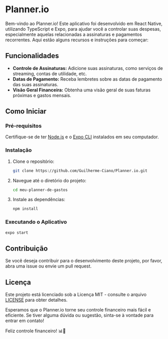 # Planner.io

Bem-vindo ao Planner.io! Este aplicativo foi desenvolvido em React Native, utilizando TypeScript e Expo, para ajudar você a controlar suas despesas, especialmente aquelas relacionadas a assinaturas e pagamentos recorrentes. Aqui estão alguns recursos e instruções para começar:

## Funcionalidades

- **Controle de Assinaturas:** Adicione suas assinaturas, como serviços de streaming, contas de utilidade, etc.
- **Datas de Pagamento:** Receba lembretes sobre as datas de pagamento das suas assinaturas.
- **Visão Geral Financeira:** Obtenha uma visão geral de suas faturas próximas e gastos mensais.

## Como Iniciar

### Pré-requisitos

Certifique-se de ter [Node.js](https://nodejs.org/) e o [Expo CLI](https://docs.expo.dev/get-started/installation/) instalados em seu computador.

### Instalação

1. Clone o repositório:

   ```bash
   git clone https://github.com/Guilherme-Ciano/Planner.io.git
   ```

2. Navegue até o diretório do projeto:

   ```bash
   cd meu-planner-de-gastos
   ```

3. Instale as dependências:

   ```bash
   npm install
   ```

### Executando o Aplicativo

```bash
expo start
```

## Contribuição

Se você deseja contribuir para o desenvolvimento deste projeto, por favor, abra uma issue ou envie um pull request.

## Licença

Este projeto está licenciado sob a Licença MIT - consulte o arquivo [LICENSE](LICENSE) para obter detalhes.

Esperamos que o Planner.io torne seu controle financeiro mais fácil e eficiente. Se tiver alguma dúvida ou sugestão, sinta-se à vontade para entrar em contato!

Feliz controle financeiro! 📊💸
